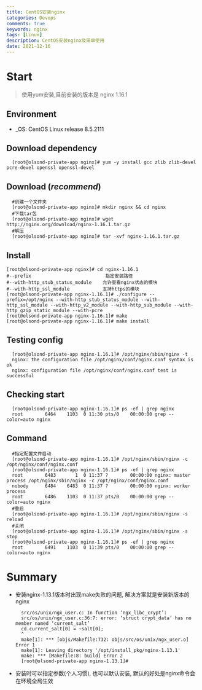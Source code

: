 ```yaml
---
title: CentOS安装nginx
categories: Devops
comments: true
keywords: nginx
tags: [Linux]
description: CentOS安装nginx及简单使用
date: 2021-12-16
---
```



# Start
>使用yum安装,目前安装的版本是 nginx 1.16.1

## Environment
 - _OS: CentOS Linux release 8.5.2111

## Download dependency
  ```shell
    [root@olsond-private-app nginx]# yum -y install gcc zlib zlib-devel pcre-devel openssl openssl-devel
  ```

## Download (_recommend_)
  ```shell
    #创建一个文件夹
    [root@olsond-private-app nginx]# mkdir nginx && cd nginx
    #下载tar包
    [root@olsond-private-app nginx]# wget http://nginx.org/download/nginx-1.16.1.tar.gz
    #解压
    [root@olsond-private-app nginx]# tar -xvf nginx-1.16.1.tar.gz
   ```

## Install
  ```shell
  [root@olsond-private-app nginx]# cd nginx-1.16.1
  #--prefix                           指定安装路径
  #--with-http_stub_status_module    允许查看nginx状态的模块
  #--with-http_ssl_module            支持https的模块
  [root@olsond-private-app nginx-1.16.1]# ./configure --prefix=/opt/nginx --with-http_stub_status_module --with-http_ssl_module --with-http_v2_module --with-http_sub_module --with-http_gzip_static_module --with-pcre
  [root@olsond-private-app nginx-1.16.1]# make
  [root@olsond-private-app nginx-1.16.1]# make install
  ```
## Testing config
  ```shell
    [root@olsond-private-app nginx-1.16.1]# /opt/nginx/sbin/nginx -t
    nginx: the configuration file /opt/nginx/conf/nginx.conf syntax is ok
    nginx: configuration file /opt/nginx/conf/nginx.conf test is successful
  ```
## Checking start
  ```shell
    [root@olsond-private-app nginx-1.16.1]# ps -ef | grep nginx
    root        6464    1103  0 11:30 pts/0    00:00:00 grep --color=auto nginx
  ```
## Command
  ```shell
    #指定配置文件启动
    [root@olsond-private-app nginx-1.16.1]# /opt/nginx/sbin/nginx -c /opt/nginx/conf/nginx.conf
    [root@olsond-private-app nginx-1.16.1]# ps -ef | grep nginx
    root        6483       1  0 11:37 ?        00:00:00 nginx: master process /opt/nginx/sbin/nginx -c /opt/nginx/conf/nginx.conf
    nobody      6484    6483  0 11:37 ?        00:00:00 nginx: worker process
    root        6486    1103  0 11:37 pts/0    00:00:00 grep --color=auto nginx
    #重启
    [root@olsond-private-app nginx-1.16.1]# /opt/nginx/sbin/nginx -s reload
    #关闭
    [root@olsond-private-app nginx-1.16.1]# /opt/nginx/sbin/nginx -s stop
    [root@olsond-private-app nginx-1.16.1]# ps -ef | grep nginx
    root        6491    1103  0 11:39 pts/0    00:00:00 grep --color=auto nginx
  ```
  

# Summary
  - 安装nginx-1.13.1版本时出现make失败的问题, 解决方案就是安装新版本的nginx
    ```shell
      src/os/unix/ngx_user.c: In function ‘ngx_libc_crypt’:
      src/os/unix/ngx_user.c:36:7: error: ‘struct crypt_data’ has no member named ‘current_salt’
      cd.current_salt[0] = ~salt[0];
      ^
      make[1]: *** [objs/Makefile:732: objs/src/os/unix/ngx_user.o] Error 1
      make[1]: Leaving directory '/opt/install_pkg/nginx-1.13.1'
      make: *** [Makefile:8: build] Error 2
      [root@olsond-private-app nginx-1.13.1]#
    ```
  - 安装时可以指定参数(个人习惯), 也可以默认安装, 默认的好处是nginx命令会在环境全局生效

